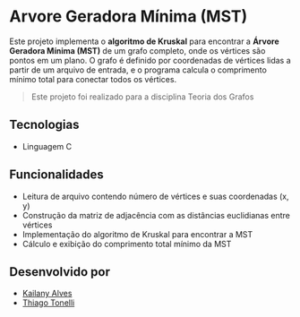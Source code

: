 # Arvore Geradora Mínima (MST)

Este projeto implementa o **algoritmo de Kruskal** para encontrar a **Árvore Geradora Mínima (MST)** de um grafo completo, onde os vértices são pontos em um plano. O grafo é definido por coordenadas de vértices lidas a partir de um arquivo de entrada, e o programa calcula o comprimento mínimo total para conectar todos os vértices.

> Este projeto foi realizado para a disciplina Teoria dos Grafos

## Tecnologias

- Linguagem C

## Funcionalidades

- Leitura de arquivo contendo número de vértices e suas coordenadas (x, y)
- Construção da matriz de adjacência com as distâncias euclidianas entre vértices
- Implementação do algoritmo de Kruskal para encontrar a MST
- Cálculo e exibição do comprimento total mínimo da MST

## Desenvolvido por

- [Kailany Alves](https://github.com/kailanyas)
- [Thiago Tonelli](https://github.com/ThiagoTonelli)
